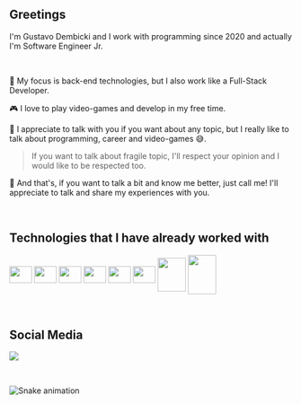 ## Greetings

I'm Gustavo Dembicki and I work with programming since 2020 and actually I'm Software Engineer Jr.

&nbsp;

🎯 My focus is back-end technologies, but I also work like a Full-Stack Developer.
&nbsp;

🎮 I love to play video-games and develop in my free time.
&nbsp;

💬 I appreciate to talk with you if you want about any topic, but I really like to talk about programming, career and video-games 😅.
> If you want to talk about fragile topic, I'll respect your opinion and I would like to be respected too.
&nbsp;

🌝 And that's, if you want to talk a bit and know me better, just call me! I'll appreciate to talk and share my experiences with you.

&nbsp;

## Technologies that I have already worked with

<div style="display: inline-block;">
  <img align="center" height="30" width="40" src="https://cdn.jsdelivr.net/gh/devicons/devicon/icons/html5/html5-original.svg" />
  <img align="center" height="30" width="40" src="https://cdn.jsdelivr.net/gh/devicons/devicon/icons/css3/css3-original.svg" />
  <img align="center" height="30" width="40" src="https://cdn.jsdelivr.net/gh/devicons/devicon/icons/javascript/javascript-original.svg" />  
  <img align="center" height="30" width="40" src="https://cdn.jsdelivr.net/gh/devicons/devicon/icons/typescript/typescript-original.svg" />
  <img align="center" height="30" width="40" src="https://cdn.jsdelivr.net/gh/devicons/devicon/icons/react/react-original.svg" />
  <img align="center" height="30" width="40" src="https://cdn.jsdelivr.net/gh/devicons/devicon/icons/elixir/elixir-original.svg" />
  <img align="center" height="60" width="50" src="https://cdn.jsdelivr.net/gh/devicons/devicon/icons/php/php-plain.svg" />
  <img align="center" height="70" width="50" src="https://cdn.jsdelivr.net/gh/devicons/devicon/icons/mysql/mysql-original-wordmark.svg" />
</div>

&nbsp;

## Social Media

<div style="display: inline-block;">
  <a href="https://www.linkedin.com/in/gustavo-felipe-dembicki-78319819b/" target="_blank"><img src="https://img.shields.io/badge/-LinkedIn-%230077B5?style=for-the-badge&logo=linkedin&logoColor=white" target="_blank"></a>
</div>

&nbsp;

![Snake animation](https://github.com/gustavodembicki/gustavodembicki/blob/output/github-contribution-grid-snake.svg)